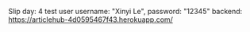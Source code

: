 Slip day: 4
test user username: "Xinyi Le", password: "12345"
backend: https://articlehub-4d0595467f43.herokuapp.com/